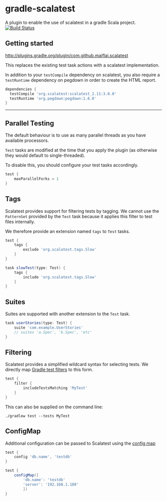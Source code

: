 gradle-scalatest
================
A plugin to enable the use of scalatest in a gradle Scala project. [![Build Status](https://travis-ci.org/maiflai/gradle-scalatest.svg?branch=master)](https://travis-ci.org/maiflai/gradle-scalatest)

Getting started
---------------
http://plugins.gradle.org/plugin/com.github.maiflai.scalatest

This replaces the existing test task actions with a scalatest implementation.

In addition to your `testCompile` dependency on scalatest, you also require a `testRuntime` dependency on pegdown in
order to create the HTML report.

```groovy
dependencies {
  testCompile 'org.scalatest:scalatest_2.11:3.0.0'
  testRuntime 'org.pegdown:pegdown:1.6.0'
}
```
---

Parallel Testing
----------------
The default behaviour is to use as many parallel threads as you have available processors.

`Test` tasks are modified at the time that you apply the plugin (as otherwise they would default to single-threaded).

To disable this, you should configure your test tasks accordingly.

```groovy
test {
    maxParallelForks = 1
}
```

Tags
----
Scalatest provides support for filtering tests by tagging. We cannot use the `PatternSet` provided by the `Test`
task because it applies this filter to test files internally.

We therefore provide an extension named `tags` to `Test` tasks.

```groovy
test {
    tags {
        exclude 'org.scalatest.tags.Slow'
    }
}

task slowTest(type: Test) {
    tags {
        include 'org.scalatest.tags.Slow'
    }
}
```

Suites
------
Suites are supported with another extension to the `Test` task.
```groovy
task userStories(type: Test) {
    suite 'com.example.UserStories'
    // suites 'a.Spec', 'b.Spec', 'etc'
}
```

Filtering
---------
Scalatest provides a simplified wildcard syntax for selecting tests. 
We directly map [Gradle test filters](https://docs.gradle.org/current/javadoc/org/gradle/api/tasks/testing/TestFilter.html) to this form.

```groovy
test {
    filter {
        includeTestsMatching 'MyTest'
    }
}
```

This can also be supplied on the command line:

```
./gradlew test --tests MyTest
```

ConfigMap
---------
Additional configuration can be passed to Scalatest using the [config map](http://www.scalatest.org/user_guide/using_the_runner#configMapSection)

```groovy 
test {
    config 'db.name', 'testdb'
}
```

```groovy 
test {
    configMap([
        'db.name': 'testdb'
        'server': '192.168.1.188'
        ])
}
```